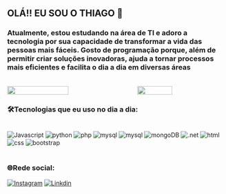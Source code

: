 ## OLÁ!! EU SOU O THIAGO 👋 
### Atualmente, estou estudando na área de TI  e adoro a tecnologia por sua capacidade de transformar a vida das pessoas mais fáceis. Gosto de programação porque, além de permitir criar soluções inovadoras, ajuda a tornar processos mais eficientes e facilita o dia a dia em diversas áreas

<br>

<div style="display: flex; justify-content: space-between; align-items: center; ">
  <img src="https://github-readme-stats.vercel.app/api?username=ThhiagoCarvalho&show_icons=true&theme=radical"width="53%" >
  <img src="https://github-readme-stats.vercel.app/api/top-langs/?username=ThhiagoCarvalho&layout=compact&theme=radical" width="40%">
</div>


### 🛠Tecnologias que eu uso no dia a dia:
<div style="display: inline_block"><br/>
    <img align="center" alt="Javascript" src="https://img.shields.io/badge/JavaScript-323330?style=for-the-badge&logo=javascript&logoColor=F7DF1E"/>
    <img align="center" alt="python" src="https://img.shields.io/badge/Python-14354C?style=for-the-badge&logo=python&logoColor=white"/>
    <img align="center" alt="php" src="https://img.shields.io/badge/PHP-777BB4?style=for-the-badge&logo=php&logoColor=white"/>
    <img align="center" alt="mysql" src="https://img.shields.io/badge/MySQL-00000F?style=for-the-badge&logo=mysql&logoColor=white"/>
    <img align="center" alt="mysql" src="https://img.shields.io/badge/TypeScript-007ACC?style=for-the-badge&logo=typescript&logoColor=white"/>
    <img align="center" alt="mongoDB" src="https://img.shields.io/badge/MongoDB-4EA94B?style=for-the-badge&logo=mongodb&logoColor=white"/>
    <img align="center" alt=".net" src="https://img.shields.io/badge/.NET-5C2D91?style=for-the-badge&logo=.net&logoColor=white"/>   
    <img align="center" alt="html" src="https://img.shields.io/badge/HTML5-E34F26?style=for-the-badge&logo=html5&logoColor=white"/>
    <img align="center" alt="css" src="https://img.shields.io/badge/CSS-239120?&style=for-the-badge&logo=css3&logoColor=white"/>
    <img align="center" alt="bootstrap" src="https://img.shields.io/badge/Bootstrap-563D7C?style=for-the-badge&logo=bootstrap&logoColor=white"/>
</div><br/>

### 🌐Rede social:
[![Instagram](https://img.shields.io/badge/Instagram-E4405F?style=for-the-badge&logo=instagram&logoColor=white)](https://instagram.com/thh.carvalho/)
[![Linkdin](https://img.shields.io/badge/LinkedIn-0077B5?style=for-the-badge&logo=linkedin&logoColor=white)](https://www.linkedin.com/in/thiagocesarcarvalho/)
<br>
